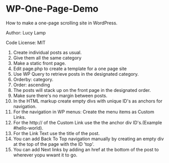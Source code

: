# WP-One-Page-Demo
How to make a one-page scrolling site in WordPress.

Author: Lucy Lamp

Code License: MIT


1. Create individual posts as usual.
2. Give them all the same category
3. Make a static front page. 
4. Edit page.php to create a template for a one page site
5. Use WP Query to retrieve posts in the designated category.
6. Orderby: category.
7. Order: ascending
8. The posts will stack up on the front page in the designated order. 
9. Make sure there's no margin between posts.
10. In the HTML markup create empty divs with unique ID's as anchors for navigation.
11. For the navigation in WP menus: Create the menu items as Custom Links. 
12. For the http:// of the Custom Link use the the anchor div ID's.(Example #hello-world).
13. For the Link Text use the title of the post. 
14. You can add Back To Top navigation manually by creating an empty div at the top of the page with the ID 'top'.
15. You can add Next links by adding an href at the bottom of the post to wherever yopu wwant it to go.






